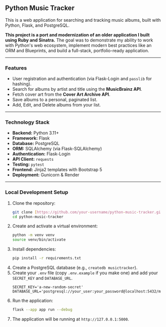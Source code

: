 ## Python Music Tracker

This is a web application for searching and tracking music albums, built with Python, Flask, and PostgreSQL.

**This project is a port and modernization of an older application I built using Ruby and Sinatra.** The goal was to demonstrate my ability to work with Python's web ecosystem, implement modern best practices like an ORM and Blueprints, and build a full-stack, portfolio-ready application.

---

### Features

* User registration and authentication (via Flask-Login and `passlib` for hashing).
* Search for albums by artist and title using the **MusicBrainz API**.
* Fetch cover art from the **Cover Art Archive API**.
* Save albums to a personal, paginated list.
* Add, Edit, and Delete albums from your list.

---

### Technology Stack

* **Backend:** Python 3.11+
* **Framework:** Flask
* **Database:** PostgreSQL
* **ORM:** SQLAlchemy (via Flask-SQLAlchemy)
* **Authentication:** Flask-Login
* **API Client:** `requests`
* **Testing:** `pytest`
* **Frontend:** Jinja2 templates with Bootstrap 5
* **Deployment:** Gunicorn & Render

---

### Local Development Setup

1.  Clone the repository:
    ```bash
    git clone [https://github.com/your-username/python-music-tracker.git](https://github.com/your-username/python-music-tracker.git)
    cd python-music-tracker
    ```
2.  Create and activate a virtual environment:
    ```bash
    python -m venv venv
    source venv/bin/activate
    ```
3.  Install dependencies:
    ```bash
    pip install -r requirements.txt
    ```
4.  Create a PostgreSQL database (e.g., `createdb musictracker`).
5.  Create your `.env` file (copy `.env.example` if you make one) and add your `SECRET_KEY` and `DATABASE_URL`.
    ```
    SECRET_KEY='a-new-random-secret'
    DATABASE_URL='postgresql://your_user:your_password@localhost:5432/musictracker'
    ```
6.  Run the application:
    ```bash
    flask --app app run --debug
    ```
7.  The application will be running at `http://127.0.0.1:5000`.
